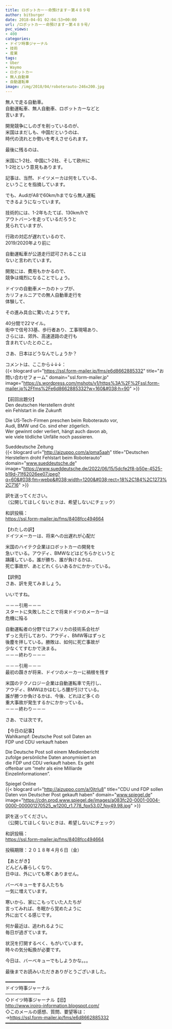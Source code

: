 ```yaml
---
title: ロボットカー－命預けます－第４８９号
author: bitburger
date: 2018-04-01 02:04:53+00:00
url: /ロボットカー－命預けます－第４８９号/
pvc_views:
- 400
categories:
- ドイツ時事ジャーナル
- 技術
- 産業
tags:
- Uber
- Waymo
- ロボットカー
- 無人自動車
- 自動運転車
image: /img/2018/04/roboterauto-246x200.jpg
---
```

無人で走る自動車。  
自動運転車、無人自動車、ロボットカーなどと  
言います。  
  
開発競争にしのぎを削っているのが、  
米国はまだしも、中国だというのは、  
時代の流れとか勢いを考えさせられます。 

最後に残るのは、  
  
米国に1-2社、中国に1-2社、そして欧州に  
1-2社という意見もあります。  
  
記事は、当然、ドイツメーカは何をしている、  
ということを指摘しています。 

でも、AudiがA8で60km/hまでなら無人運転  
できるようになっています。  
  
技術的には、1-2年もたてば、130km/hで  
アウトバーンを走っているだろうと  
見られていますが、  
  
行政の対応が遅れているので、  
2019/2020年より前に  
  
自動運転車が公道走行認可されることは  
ないと言われています。 

開発には、費用もかかるので、  
競争は熾烈になることでしょう。  
  
ドイツの自動車メーカのトップが、  
カリフォルニアでの無人自動車走行を  
体験して、  
  
その進み具合に驚いたようです。  
  
40分間で22マイル。  
街中で信号33基、歩行者あり、工事現場あり、  
さらには、郊外、高速道路の走行も  
含まれていたとのこと。  
  
さあ、日本はどうなんでしょうか？ 

コメントは、ここから↓↓↓：  
{{< blogcard url="https://ssl.form-mailer.jp/fms/e6d8662885332" title="&#12362;&#21839;&#12356;&#21512;&#12431;&#12379;&#12501;&#12457;&#12540;&#12512;" domain="ssl.form-mailer.jp" image="https://s.wordpress.com/mshots/v1/https%3A%2F%2Fssl.form-mailer.jp%2Ffms%2Fe6d8662885332?w=160&#038;h=90" >}} 

【前回出題分】  
Den deutschen Herstellern droht  
ein Fehlstart in die Zukunft  
  
Die US-Tech-Firmen preschen beim Roboterauto vor,  
Audi, BMW und Co. sind eher zögerlich.  
Wer gewinnt oder verliert, hängt auch davon ab,  
wie viele tödliche Unfälle noch passieren.  
  
Sueddeutsche Zeitung  
{{< blogcard url="http://aizuppo.com/a/pma5aah" title="Deutschen Herstellern droht Fehlstart beim Roboterauto" domain="www.sueddeutsche.de" image="https://www.sueddeutsche.de/2022/06/15/5dcfe2f8-b50e-4525-b19d-71f62026ee07.jpeg?q=60&#038;fm=webp&#038;width=1200&#038;rect=18%2C184%2C1273%2C716" >}} 

訳を送ってください。  
（公開してほしくないときは、希望しないにチェック）  
  
和訳投稿：  
 <https://ssl.form-mailer.jp/fms/8408fcc494664> 

【わたしの訳】  
ドイツメーカーは、将来への出遅れが心配だ  
  
米国のハイテク企業はロボットカーの開発を  
急いでいる。アウディ、BMWなどはどちらかというと  
躊躇している。誰が勝ち、誰が負けるかは、  
死亡事故が、あとどれくらいあるかにかかっている。 

【訳例】  
さあ、訳を見てみましょう。  
  
いいですね。 

－－－引用－－－  
スタートに失敗したことで将来ドイツのメーカーは  
危機に陥る  
  
自動運転者の分野ではアメリカの技術系会社が  
ずっと先行しており、アウディ、BMW等はずっと  
後塵を拝している。勝敗は、如何に死亡事故が  
少なくてすむかで決まる。  
－－－終わり－－－ 

－－－引用－－－  
最初の躓きが将来、ドイツのメーカーに禍根を残す  
  
米国のテクノロジー企業は自動運転車で先行し、  
アウディ、BMWほかはむしろ腰が引けている。  
誰が勝つか負けるかは、今後、どれほど多くの  
重大事故が発生するかにかかっている。  
－－－終わり－－－ 

さあ、では次です。  
  
【今日の記事】  
Wahlkampf: Deutsche Post soll Daten an  
FDP und CDU verkauft haben  
  
Die Deutsche Post soll einem Medienbericht  
zufolge persönliche Daten anonymisiert an  
die FDP und CDU verkauft haben. Es geht  
offenbar um &#8220;mehr als eine Milliarde  
Einzelinformationen&#8221;.  
  
Spiegel Online  
{{< blogcard url="http://aizuppo.com/a/0jtrlu8" title="CDU und FDP sollen Daten von Deutscher Post gekauft haben" domain="www.spiegel.de" image="https://cdn.prod.www.spiegel.de/images/a083fc20-0001-0004-0000-000001270525_w1200_r1.778_fpx53.07_fpy49.98.jpg" >}} 

訳を送ってください。  
（公開してほしくないときは、希望しないにチェック）  
  
和訳投稿：  
 <https://ssl.form-mailer.jp/fms/8408fcc494664>  
  
投稿期限：２０１８年４月６日（金） 

【あとがき】  
どんどん春らしくなり、  
日中は、外にいても寒くありません。  
  
バーベキューをする人たちも  
一気に増えています。  
  
寒いから、家にこもっていた人たちが  
言ってみれば、冬眠から覚めたように  
外に出てくる感じです。  
  
何か最近は、追われるように  
毎日が過ぎています。  
  
状況を打開するべく、もがいています。  
時々の気分転換が必要です。  
  
今日は、バーベキューでもしようかな。。。  
  
最後までお読みいただきありがとうございました。 

━━━━━━━━━━━  
ドイツ時事ジャーナル  
───────────  
◇ドイツ時事ジャーナル【旧】  
<http://www.iroiro-information.blogspot.com/>  
◇このメールの感想、質問、要望等は：  
-><https://ssl.form-mailer.jp/fms/e6d8662885332>  
━━━━━━━━━━━━━━━━━━━━━━━━━━━━